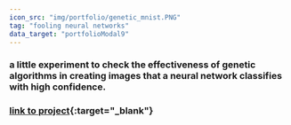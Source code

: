 ```yaml
---
icon_src: "img/portfolio/genetic_mnist.PNG"
tag: "fooling neural networks"
data_target: "portfolioModal9"
---
```


### a little experiment to check the effectiveness of genetic algorithms in creating images that a neural network classifies with high confidence.
### [link to project](https://github.com/six-ten/fooling-neural-nets){:target="_blank"}